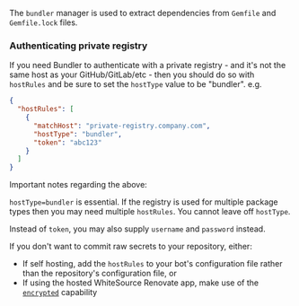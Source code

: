 The `bundler` manager is used to extract dependencies from `Gemfile` and `Gemfile.lock` files.

### Authenticating private registry

If you need Bundler to authenticate with a private registry - and it's not the same host as your GitHub/GitLab/etc - then you should do so with `hostRules` and be sure to set the `hostType` value to be "bundler". e.g.

```json
{
  "hostRules": [
    {
      "matchHost": "private-registry.company.com",
      "hostType": "bundler",
      "token": "abc123"
    }
  ]
}
```

Important notes regarding the above:

`hostType=bundler` is essential. If the registry is used for multiple package types then you may need multiple `hostRules`. You cannot leave off `hostType`.

Instead of `token`, you may also supply `username` and `password` instead.

If you don't want to commit raw secrets to your repository, either:

- If self hosting, add the `hostRules` to your bot's configuration file rather than the repository's configuration file, or
- If using the hosted WhiteSource Renovate app, make use of the [`encrypted`](https://docs.renovatebot.com/configuration-options/#encrypted) capability
